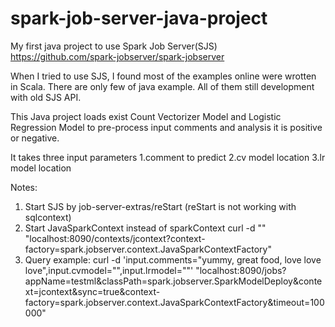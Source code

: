 # spark-job-server-java-project
My first java project to use Spark Job Server(SJS)
https://github.com/spark-jobserver/spark-jobserver

When I tried to use SJS, I found most of the examples online were wrotten in Scala. 
There are only few of java example. All of them still development with old SJS API. 

This Java project loads exist Count Vectorizer Model and Logistic Regression Model to pre-process input comments and 
analysis it is positive or negative.

It takes three input parameters
1.comment to predict
2.cv model location
3.lr model location

Notes:
1. Start SJS by
   job-server-extras/reStart  (reStart is not working with sqlcontext)
2. Start JavaSparkContext instead of sparkContext
curl -d "" "localhost:8090/contexts/jcontext?context-factory=spark.jobserver.context.JavaSparkContextFactory"
3. Query example:
curl -d 'input.comments="yummy, great food, love love love",input.cvmodel="<cv location>",input.lrmodel="<lr location>"' "localhost:8090/jobs?appName=testml&classPath=spark.jobserver.SparkModelDeploy&context=jcontext&sync=true&context-factory=spark.jobserver.context.JavaSparkContextFactory&timeout=100000"
